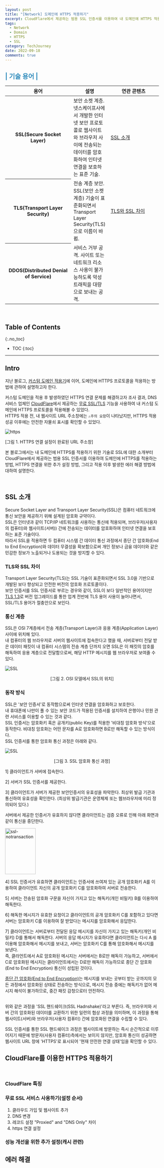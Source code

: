 ```yaml
---
layout: post
title: "[Network] 도메인에 HTTPS 적용하기"
excerpt: CloudFlare에서 제공하는 범용 SSL 인증서를 이용하여 내 도메인에 HTTPS 적용하기
tags:
  - Network
  - Domain
  - HTTPS
  - SSL
category: TechJourney
date: 2022-09-18
comments: true
---
```


<h2 style="color: #308cbc"> | 기술 용어 | </h2>

<div>
 <table class>
      <thead>
        <tr>
          <th width="200">용어</th>
          <th>설명</th>
          <th width="150">연관 콘텐츠</th>
        </tr>
      </thead>
      <tbody>
        <tr>
          <th>SSL(Secure Socket Layer)</th>
          <td>보안 소켓 계층. 넷스케이프사에서 개발한 인터넷 보안 프로토콜로 웹사이트와 브라우저 사이에 전송되는 데이터를 암호화하여 인터넷 연결을 보호하는 표준 기술.</td>
          <td><a href="#ssl-소개">SSL 소개</a></td>
        </tr>
        <tr>
          <th>TLS(Transport Layer Security)</th>
          <td>전송 계층 보안. SSL(보안 소켓 계층) 기술이 표준화되면서 Transport Layer Security(TLS)으로 이름이 바뀜.</td>
          <td><a href="#tls와-ssl-차이">TLS와 SSL 차이</a></td>
        </tr>
        <tr>
          <th>DDOS(Distributed Denial of Service)</th>
          <td>서비스 거부 공격. 사이트 또는 네트워크 리소스 사용이 불가능하도록 악성 트래픽을 대량으로 보내는 공격.</td>
          <td> </td>
        </tr>
      </tbody>
 </table>
</div>

<br>

## Table of Contents
{:.no_toc}

* TOC 
{:toc}

---

## Intro
지난 블로그, [커스텀 도메인 적용기](https://dora-author.me/tech%20journey/network-customdomain)에 이어, 도메인에 HTTPS 프로토콜을 적용하는 방법에 관하여 설명하고자 한다. <br>

커스텀 도메인을 적용 후 발생하였던 HTTPS 연결 문제를 해결하고자 조사 결과, DNS 서비스 업체인 [CloudFlare](https://www.cloudflare.com/ko-kr/)에서 제공하는 [무료 SSL/TLS](https://www.cloudflare.com/ko-kr/ssl/) 기능을 사용하여 내 커스텀 도메인에 HTTPS 프로토콜을 적용해볼 수 있었다. <br>
HTTPS 적용 전, 내 웹사이트 URL 주소창에는 `⚠️주의 요함`이 나타났지만, HTTPS 적용 성공 이후에는 안전한 자물쇠 표시를 확인할 수 있었다.

  ![https](/img/tech/ssl-https.png)
  <p align="left">
  [그림 1. HTTPS 연결 설정이 완료된 URL 주소창]</p>

본 블로그에서는 내 도메인에 HTTPS를 적용하기 위한 기술로 SSL에 대한 소개부터 CloudFlare에서 제공하는 범용 SSL 인증서를 이용하여 도메인에 HTTPS를 적용하는 방법, HTTPS 연결을 위한 추가 설정 방법, 그리고 적용 이후 발생한 에러 해결 방법에 대하여 설명한다. 

<BR>

## SSL 소개 
Secure Socket Layer and Transport Layer Security(SSL)은 컴퓨터 네트워크에 통신 보안을 제공하기 위해 설계된 암호화 규약이다.<br>
SSL은 인터넷과 같이 TCP/IP 네트워크를 사용하는 통신에 적용되며, 브라우저(사용자의 컴퓨터)와 웹사이트(서버)) 간에 전송되는 데이터를 암호화하여 인터넷 연결을 보호하는 표준 기술이다. <br>
따라서 SSL을 적용하면 두 컴퓨터 시스템 간 데이터 통신 과정에서 종단 간 암호화(End to End Encryption)와 데이터 무결성을 확보함으로써 개인 정보나 금융 데이터와 같은 민감한 정보가 노출되거나 도용되는 것을 방지할 수 있다. <br>

### TLS와 SSL 차이
Transport Layer Security(TLS)는 SSL 기술이 표준화되면서 SSL 3.0을 기반으로 개발된 보다 향상되고 안전한 버전의 암호화 프로토콜이다. <br> 
보안 인증서를 SSL 인증서로 부르는 경우와 같이, SSL이 보다 일반적인 용어이지만 [TLS 1.3](https://namu.wiki/w/TLS#s-1.3.5)로 버전 업그레이드를 통한 업계 전반에 TLS 용어 사용이 늘어나면서, SSL/TLS 용어가 절충안으로 보인다. <Br>

### 통신 계층
SSL은 OSI 7계층에서 전송 계층(Transport Layer)과 응용 계층(Application Layer) 사이에 위치해 있다. <br>
내 컴퓨터의 웹 브라우저로 서버의 웹사이트에 접속한다고 했을 때, 서버로부터 전달 받은 데이터 패킷이 내 컴퓨터 시스템의 전송 계층 단까지 오면 SSL은 이 패킷의 암호를 해독하여 응용 계층으로 전달함으로써, 해당 HTTP 메시지를 웹 브라우저로 보여줄 수 있다.

![SSL](/img/tech/ssl-7layer2.png)
<p align="center">
  [그림 2. OSI 모델에서 SSL의 위치]
</p>

### 동작 방식
SSL은 '보안 인증서'로 동작함으로써 인터넷 연결을 암호화하고 보호한다. <br>
내 휴대폰에 나만이 풀 수 있는 보안 코드가 적용된 인증서를 설치하여 은행이나 민원 관련 서비스를 이용할 수 있는 것과 같다.<br>
SSL 인증서는 암호화키 혹은 공개키(public Key)를 적용한 '비대칭 암호화 방식'으로 동작한다. 비대칭 암호화는 어떤 문자를 A로 암호화하면 B로만 해독할 수 있는 방식이다.<br>
SSL 인증서를 통한 암호화 통신 과정은 아래와 같다. <br>

![SSL](/img/tech/ssl-transaction.png)
<p align="center">
  [그림 3. SSL 암호화 통신 과정]
</p>

  1] 클라이언트가 서버에 접속한다.

  2] 서버가 SSL 인증서를 제공한다.

  3] 클라이언트가 서버가 제공한 보안인증서의 유효성을 파악한다.
    최상위 발급 기관과 통신하여 유효성을 확인한다. (최상위 발급기관은 운영체제 또는 웹브라우저에 미리 정의되어 있다.)

  <div class="highlight2">
    <p> 서버에서 제공한 인증서가 유효하지 않다면 클라이언트는 검증 오류로 인해 아래 화면과 같이 통신을 중단한다.</p>
    <img src="/img/tech/ssl-notransaction.png" alt="ssl-notransaction" height="150" width="100">
  </div>
  
  4] SSL 인증서가 유효하면 클라이언트는 인증서에 쓰여져 있는 공개 암호화키 A를 이용하여 클라이언트 자신의 공개 암호화키 C를 암호화하여 서버로 전송한다.

  5] 서버는 전송된 암호화 구문을 자신이 가지고 있는 해독키(개인 비밀키) B를 이용하여 해독한다.

  6] 해독한 메시지가 유효한 요청이고 클라이언트의 공개 암호화키 C를 포함하고 있다면 서버는 암호화키 C를 이용하여 잘 받았다는 메시지를 암호화해서 응답한다.

  7] 클라이언트는 서버로부터 전달된 응답 메시지를 자신이 가지고 있는 해독키(개인 비밀키) D를 통해서 해독한다. 서버의 응답 메시지가 유효하다면 클라이언트는 다시 A 를 이용해 암호화해서 메시지를 보내고, 서버는 암호화키 C를 통해 암호화해서 메시지를 보낸다. <br>
  즉, 클라언트에서 A로 암호화된 메시지는 서버에서는 B로만 해독이 가능하고, 서버에서 C로 암호화된 메시지는 클라이언트에서는 D로만 해독이 가능하므로 종단 간 암호화(End to End Encryption) 통신이 성립된 것이다. 

  <div class="highlight2">
    <a href="https://namu.wiki/w/%EC%A2%85%EB%8B%A8%EA%B0%84%20%EC%95%94%ED%98%B8%ED%99%94">종단 간 암호화(End to End Encryption)</a>는 메시지를 보내는 곳부터 받는 곳까지의 모든 과정에서 암호화된 상태로 전송하는 방식으로, 메시지 전송 중에는 해독키가 없어 메시지 해석이 불가하므로, 중간 패킷 감청으로터 안전하다.
  </div>
<br>

위와 같은 과정을 'SSL 핸드쉐이크(SSL Hadnshake)'라고 부른다. 즉, 브라우저와 서버 간의 암호화된 데이터를 교환하기 위한 일련의 협상 과정을 의미하며, 이 과정을 통해 웹사이트(서버)와 브라우저(사용자 컴퓨터) 간에 암호화된 연결을 수립할 수 있다. <br>

SSL 인증서를 통한 SSL 핸드쉐이크 과정은 웹사이트에 방문하는 즉시 순간적으로 이루어지기 때문에 방문자(사용자 컴퓨터)측에서는 보이지 않지만, 암호화 통신이 성공하면 웹사이트 URL 창에 'HTTPS'로 표시되어 '현재 안전한 연결 상태'임을 확인할 수 있다. <br>

##  CloudFlare를 이용한 HTTPS 적용하기

<br>

### CloudFlare 특징

### 무료 SSL 서비스 사용하기(설정 순서)

  1. 클라우드 가입 및 웹사이트 추가
  2. DNS 변경
  3. 레코드 설정
     "Proxied" and "DNS Only" 차이
  4. https 연결 설정

### 성능 개선을 위한 추가 설정(캐시 관련)

## 에러 해결


